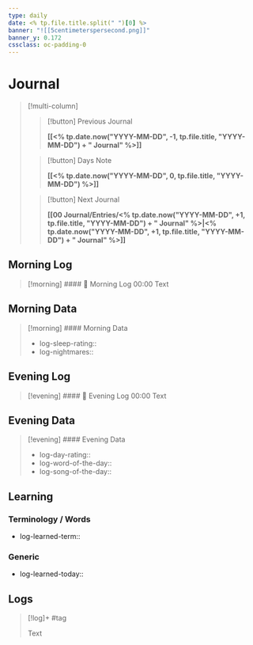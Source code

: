 ```yaml
---
type: daily
date: <% tp.file.title.split(" ")[0] %>
banner: "![[5centimeterspersecond.png]]"
banner_y: 0.172
cssclass: oc-padding-0
---
```

# Journal

> [!multi-column]
>> [!button]
>> Previous Journal
>> 
>> **[[<% tp.date.now("YYYY-MM-DD", -1, tp.file.title, "YYYY-MM-DD") + " Journal" %>]]**
>
>> [!button]
>> Days Note
>> 
>> **[[<% tp.date.now("YYYY-MM-DD", 0, tp.file.title, "YYYY-MM-DD") %>]]**
>
>> [!button]
>> Next Journal
>> 
>> **[[00 Journal/Entries/<% tp.date.now("YYYY-MM-DD", +1, tp.file.title, "YYYY-MM-DD") + " Journal" %>|<% tp.date.now("YYYY-MM-DD", +1, tp.file.title, "YYYY-MM-DD") + " Journal" %>]]** 

## Morning Log
> [!morning] #### 🌅 Morning Log
> 00:00
> Text

## Morning Data

> [!morning] #### Morning Data
> - log-sleep-rating::
> - log-nightmares:: 

## Evening Log
> [!evening] #### 🌇 Evening Log
> 00:00
> Text

## Evening Data

> [!evening] #### Evening Data
> - log-day-rating::
> - log-word-of-the-day:: 
> - log-song-of-the-day::

## Learning
### Terminology / Words
- log-learned-term::

### Generic
- log-learned-today:: 

## Logs
> [!log]+ 
> #tag 
>
> Text
